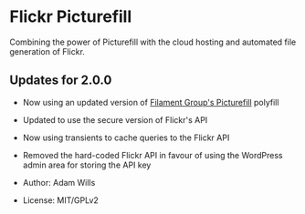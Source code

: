 # Flickr Picturefill
Combining the power of Picturefill with the cloud hosting and automated file generation of Flickr.

## Updates for 2.0.0
* Now using an updated version of [Filament Group's Picturefill](http://scottjehl.github.io/picturefill/) polyfill
* Updated to use the secure version of Flickr's API
* Now using transients to cache queries to the Flickr API
* Removed the hard-coded Flickr API in favour of using the WordPress admin area for storing the API key


* Author: Adam Wills
* License: MIT/GPLv2